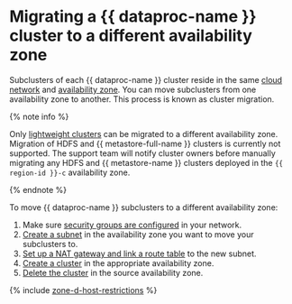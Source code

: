 # Migrating a {{ dataproc-name }} cluster to a different availability zone

Subclusters of each {{ dataproc-name }} cluster reside in the same [cloud network](../../vpc/concepts/network.md#network) and [availability zone](../../overview/concepts/geo-scope.md). You can move subclusters from one availability zone to another. This process is known as cluster migration.

{% note info %}

Only [lightweight clusters](../concepts/index.md#light-weight-clusters) can be migrated to a different availability zone. Migration of HDFS and {{ metastore-full-name }} clusters is currently not supported. The support team will notify cluster owners before manually migrating any HDFS and {{ metastore-name }} clusters deployed in the `{{ region-id }}-c` availability zone.

{% endnote %}

To move {{ dataproc-name }} subclusters to a different availability zone:

1. Make sure [security groups are configured](cluster-create.md#change-security-groups) in your network.
1. [Create a subnet](../../vpc/operations/subnet-create.md) in the availability zone you want to move your subclusters to.
1. [Set up a NAT gateway and link a route table](../../vpc/operations/create-nat-gateway.md) to the new subnet.
1. [Create a cluster](cluster-create.md#create) in the appropriate availability zone.
1. [Delete the cluster](cluster-delete.md) in the source availability zone.

{% include [zone-d-host-restrictions](../../_includes/mdb/ru-central1-d-broadwell.md) %}
